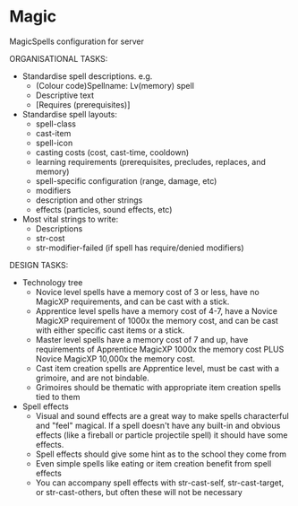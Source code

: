 # Magic
MagicSpells configuration for server

ORGANISATIONAL TASKS:
- Standardise spell descriptions.  e.g.
    - (Colour code)Spellname: Lv(memory) spell
    - Descriptive text
    - [Requires (prerequisites)]
- Standardise spell layouts:
    - spell-class
    - cast-item
    - spell-icon
    - casting costs (cost, cast-time, cooldown)
    - learning requirements (prerequisites, precludes, replaces, and memory)
    - spell-specific configuration (range, damage, etc)
    - modifiers
    - description and other strings
    - effects (particles, sound effects, etc)
- Most vital strings to write:
    - Descriptions
    - str-cost
    - str-modifier-failed (if spell has require/denied modifiers)

DESIGN TASKS:
- Technology tree
    - Novice level spells have a memory cost of 3 or less, have no MagicXP requirements, and can be cast with a stick.
    - Apprentice level spells have a memory cost of 4-7, have a Novice MagicXP requirement of 1000x the memory cost, and can be cast with either specific cast items or a stick.
    - Master level spells have a memory cost of 7 and up, have requirements of Apprentice MagicXP 1000x the memory cost PLUS Novice MagicXP 10,000x the memory cost.
    - Cast item creation spells are Apprentice level, must be cast with a grimoire, and are not bindable.
    - Grimoires should be thematic with appropriate item creation spells tied to them
- Spell effects
    - Visual and sound effects are a great way to make spells characterful and "feel" magical.  If a spell doesn't have any built-in and obvious effects (like a fireball or particle projectile spell) it should have some effects.
    - Spell effects should give some hint as to the school they come from
    - Even simple spells like eating or item creation benefit from spell effects
    - You can accompany spell effects with str-cast-self, str-cast-target, or str-cast-others, but often these will not be necessary

